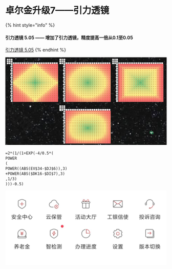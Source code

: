 # 卓尔金升级7——引力透镜

{% hint style="info" %}
#### 引力透镜 5.05 —— 增加了引力透镜，精度提高一倍从0.1至0.05

[引力透镜 5.05](https://share.weiyun.com/7fDhamQ4)
{% endhint %}

![](<../../../.gitbook/assets/屏幕快照 2021-08-23 上午9.03.45.png>)

```
=2*(1/(1+EXP(-4/0.5*(
POWER
(
POWER((ABS(EV$34-$DJ$6)),3)
+POWER(ABS($DK16-$DI$7),3)
,1/3)
)))-0.5)
```

![](<../../../.gitbook/assets/image (21).png>)
